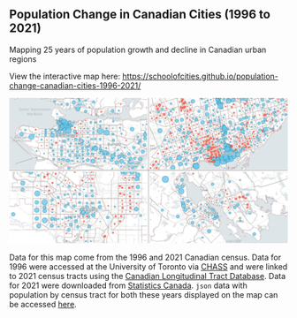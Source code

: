 ## Population Change in Canadian Cities (1996 to 2021)

Mapping 25 years of population growth and decline in Canadian urban regions

View the interactive map here: https://schoolofcities.github.io/population-change-canadian-cities-1996-2021/

![maps](./src/assets/web-card.png)

Data for this map come from the 1996 and 2021 Canadian census. Data for 1996 were accessed at the University of Toronto via [CHASS](http://dc.chass.utoronto.ca/) and were linked to 2021 census tracts using the [Canadian Longitudinal Tract Database](https://github.com/jamaps/CLTD). Data for 2021 were downloaded from [Statistics Canada](https://www12.statcan.gc.ca/census-recensement/2021/dp-pd/prof/index.cfm?Lang=E). `json` data with population by census tract for both these years displayed on the map can be accessed [here](src/assets/ct-pts.geo.json). 